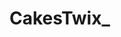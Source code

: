 # CakesTwix_

<player username="CakesTwix_" roleIcon="player" role="Гравець" warp="right" :descriptions="['Інформації немає']" />